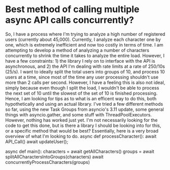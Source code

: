 
# Best method of calling multiple async API calls concurrently?

So, I have a process where I'm trying to analyze a high number of registered users (currently about 45,000). Currently, I analyze each character one by one, which is extremely inefficient and now too costly in terms of time. I am attempting to develop a method of analyzing a number of characters concurrently to shrink the time it takes to analyze the entire load. However, I have a few constraints: 1) the library I rely on to interface with the API is asynchronous, and 2) the API I'm dealing with rate limits at a rate of 250/10s (25/s). I want to ideally split the total users into groups of 10, and process 10 users at a time, since most of the time any user processing shouldn't use more than 2 calls per second. However, I have a feeling this is also not ideal, simply because even though I split the load, I wouldn't be able to process the next set of 10 until the slowest of the set of 10 is finished processing. Hence, I am looking for tips as to what is an efficent way to do this, both hypothetically and using an actual library.
I've tried a few different methods so far, using the new Task Groups from asyncio's 3.11 update, some general things with asyncio.gather, and some stuff with ThreadPoolExecutors. However, nothing has worked just yet. I'm not necessarily looking for the code to get this done, but is there a library I should be looking into for this, or a specific method that would be best?
Essentially, here is a very broad overview of what I'm looking to do.
async def processCharacter():
    await API_Call()
    await updateUser();

async def main(): 
    characters = await getAllCharacters()
    groups = await splitAllCharactersIntoGroups(characters)
    await concurrentlyProcessCharacters(groups)


        